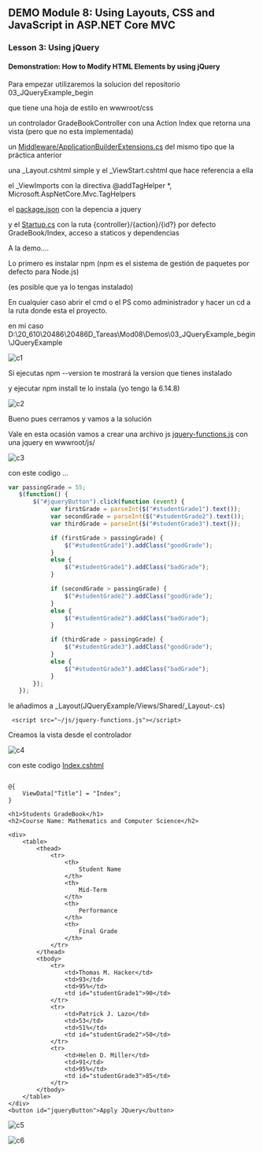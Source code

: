 ## DEMO Module 8: Using Layouts, CSS and JavaScript in ASP.NET Core MVC

### Lesson 3: Using jQuery

#### Demonstration: How to Modify HTML Elements by using jQuery

Para empezar utilizaremos la solucion del repositorio 03_JQueryExample_begin

que tiene una hoja de estilo  en wwwroot/css
  
un controlador  GradeBookController con una Action Index que retorna una vista (pero que no esta implementada)  

un [Middleware/ApplicationBuilderExtensions.cs](JQueryExample/Middleware/ApplicationBuilderExtensions.cs) del mismo tipo que la práctica anterior 

una _Layout.cshtml simple y el _ViewStart.cshtml que hace referencia a ella

el _ViewImports con la directiva @addTagHelper *, Microsoft.AspNetCore.Mvc.TagHelpers

el [package.json](JQueryExample/package.json)  con la depencia a jquery


y el [Startup.cs](JQueryExample/Startup.cs) con la ruta {controller}/{action}/{id?} por defecto  GradeBook/Index, acceso a staticos y dependencias


A la demo....



Lo primero es instalar npm (npm es el sistema de gestión de paquetes por defecto para Node.js)

(es posible que ya lo tengas instalado)

En cualquier caso abrir el cmd o el PS como administrador y hacer un cd a la ruta donde esta el proyecto.

en mi caso D:\20_610\20486\20486D_Tareas\Mod08\Demos\03_JQueryExample_begin\JQueryExample

![c1](imagenes/c1.PNG)

Si ejecutas npm --version te mostrará la version  que tienes instalado

y ejecutar npm install  te lo instala (yo tengo la 6.14.8)

![c2](imagenes/c2.PNG)


Bueno pues cerramos y vamos a la solución



Vale en esta ocasión vamos a crear una archivo js  [jquery-functions.js](JQueryExample/wwwroot/js/jquery-functions.js) con una jquery en wwwroot/js/

![c3](imagenes/c3.PNG)  

con este codigo ...  
````js
var passingGrade = 55;
   $(function() {
       $("#jqueryButton").click(function (event) {
            var firstGrade = parseInt($("#studentGrade1").text());
            var secondGrade = parseInt($("#studentGrade2").text());
            var thirdGrade = parseInt($("#studentGrade3").text());

            if (firstGrade > passingGrade) {
                $("#studentGrade1").addClass("goodGrade");
            } 
            else {
                $("#studentGrade1").addClass("badGrade");
            }

            if (secondGrade > passingGrade) {
                $("#studentGrade2").addClass("goodGrade");
            } 
            else {
                $("#studentGrade2").addClass("badGrade");
            }

            if (thirdGrade > passingGrade) {
                $("#studentGrade3").addClass("goodGrade");
            } 
            else {
                $("#studentGrade3").addClass("badGrade");
            }
       });
   });

````

le añadimos a _Layout(JQueryExample/Views/Shared/_Layout-.cs) 
````
 <script src="~/js/jquery-functions.js"></script>
````


Creamos la vista desde el controlador  

![c4](imagenes/c4.PNG)

con este codigo [Index.cshtml](JQueryExample/Views/GradeBook/Index.cshtml) 

````

@{
    ViewData["Title"] = "Index";
}

<h1>Students GradeBook</h1>
<h2>Course Name: Mathematics and Computer Science</h2>

<div>
    <table>
        <thead>
            <tr>
                <th>
                    Student Name
                </th>
                <th>
                    Mid-Term
                </th>
                <th>
                    Performance
                </th>
                <th>
                    Final Grade
                </th>
            </tr>
        </thead>
        <tbody>
            <tr>
                <td>Thomas M. Hacker</td>
                <td>93</td>
                <td>95%</td>
                <td id="studentGrade1">90</td>
            </tr>
            <tr>
                <td>Patrick J. Lazo</td>
                <td>53</td>
                <td>51%</td>
                <td id="studentGrade2">50</td>
            </tr>
            <tr>
                <td>Helen D. Miller</td>
                <td>91</td>
                <td>95%</td>
                <td id="studentGrade3">85</td>
            </tr>
        </tbody>
    </table>
</div>
<button id="jqueryButton">Apply JQuery</button>

````

![c5](imagenes/c5.PNG)

![c6](imagenes/c6.PNG)

